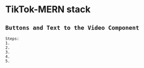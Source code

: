 # TikTok-MERN stack

## `Buttons and Text to the Video Component`






    Steps:
    1.
    2.
    3.
    4.
    5.
